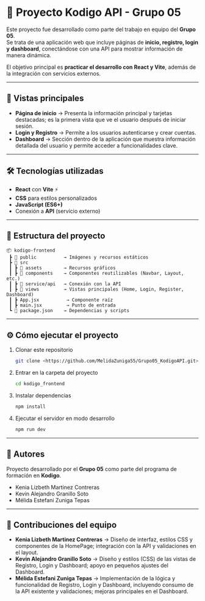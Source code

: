# 🚀 Proyecto Kodigo API - Grupo 05

Este proyecto fue desarrollado como parte del trabajo en equipo del **Grupo 05**.  
Se trata de una aplicación web que incluye páginas de **inicio, registro, login y dashboard**, conectándose con una API para mostrar información de manera dinámica.  

El objetivo principal es **practicar el desarrollo con React y Vite**, además de la integración con servicios externos.

---

## 📸 Vistas principales

- **Página de inicio** → Presenta la información principal y tarjetas destacadas; es la primera vista que ve el usuario después de iniciar sesión.
- **Login y Registro** → Permite a los usuarios autenticarse y crear cuentas.  
- **Dashboard** → Sección dentro de la aplicación que muestra información detallada del usuario y permite acceder a funcionalidades clave. 

---

## 🛠️ Tecnologías utilizadas

- **React** con **Vite** ⚡  
- **CSS** para estilos personalizados  
- **JavaScript (ES6+)**  
- Conexión a **API** (servicio externo)  

---

## 📂 Estructura del proyecto

```
📦 kodigo-frontend
 ┣ 📂 public          → Imágenes y recursos estáticos
 ┣ 📂 src
 ┃ ┣ 📂 assets        → Recursos gráficos
 ┃ ┣ 📂 components    → Componentes reutilizables (Navbar, Layout, etc.)
 ┃ ┣ 📂 service/api   → Conexión con la API
 ┃ ┣ 📂 views         → Vistas principales (Home, Login, Register, Dashboard)
 ┃ ┣ App.jsx          → Componente raíz
 ┃ ┣ main.jsx         → Punto de entrada
 ┗ 📜 package.json    → Dependencias y scripts
```

---

## ⚙️ Cómo ejecutar el proyecto

1. Clonar este repositorio  
   ```bash
   git clone <https://github.com/MelidaZuniga55/Grupo05_KodigoAPI.git>
   ```

2. Entrar en la carpeta del proyecto  
   ```bash
   cd kodigo_frontend
   ```

3. Instalar dependencias  
   ```bash
   npm install
   ```

4. Ejecutar el servidor en modo desarrollo  
   ```bash
   npm run dev
   ```

---

## 👥 Autores

Proyecto desarrollado por el **Grupo 05** como parte del programa de formación en **Kodigo**.  

- Kenia Lizbeth Martinez Contreras  
- Kevin Alejandro Granillo Soto  
- Mélida Estefani Zuniga Tepas  

---

## 🤝 Contribuciones del equipo

- **Kenia Lizbeth Martinez Contreras** → Diseño de interfaz, estilos CSS y componentes de la HomePage; integración con la API y validaciones en el layout.  
- **Kevin Alejandro Granillo Soto** →  Diseño y estilos (CSS) de las vistas de Registro, Login y Dashboard; apoyo en pequeños ajustes del Dashboard. 
- **Mélida Estefani Zuniga Tepas** → Implementación de la lógica y funcionalidad de Registro, Login y Dashboard, incluyendo consumo de la API existente y validaciones; mejoras principales en el Dashboard.

